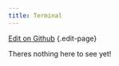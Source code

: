 ```yaml
---
title: Terminal
---
```


[Edit on Github](https://github.com/alex285/myGNOME/blob/master/pages/docs/terminal/index.md) {.edit-page}
<div class="clear"></div>

Theres nothing here to see yet!
